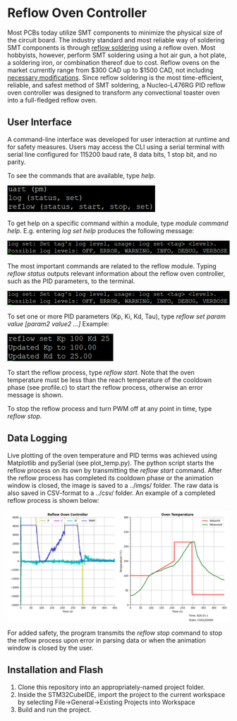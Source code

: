 # Reflow Oven Controller
Most PCBs today utilize SMT components to minimize the physical size of the circuit board. The industry standard and most reliable way of soldering SMT components is through [reflow soldering](https://en.wikipedia.org/wiki/Reflow_soldering) using a reflow oven. Most hobbyists, however, perform SMT soldering using a hot air gun, a hot plate, a soldering iron, or combination thereof due to cost. Reflow ovens on the market currently range from $300 CAD up to $1500 CAD, not including [necessary modifications](https://hackaday.io/project/175048-t-962a-reflow-oven-modifications). Since reflow soldering is the most time-efficient, reliable, and safest method of SMT soldering, a Nucleo-L476RG PID reflow oven controller was designed to transform any convectional toaster oven into a full-fledged reflow oven. 

## User Interface
A command-line interface was developed for user interaction at runtime and for safety measures. Users may access the CLI using a serial terminal with serial line configured for 115200 baud rate, 8 data bits, 1 stop bit, and no parity.

To see the commands that are available, type *help*.

![Help Command](https://github.com/timbitss/reflow-oven-controller/blob/main/imgs/help_command.PNG "Help Command")

To get help on a specific command within a module, type *module command help*. E.g. entering *log set help* produces the following message:

![Module Help Command](https://github.com/timbitss/reflow-oven-controller/blob/main/imgs/module_cmd_help.PNG "Module Help Command")

The most important commands are related to the reflow module. Typing *reflow status* outputs relevant information about the reflow oven controller, such as the PID parameters, to the terminal.

![Reflow Status](https://github.com/timbitss/reflow-oven-controller/blob/main/imgs/module_cmd_help.PNG "Reflow Status")

To set one or more PID parameters (Kp, Ki, Kd, Tau), type *reflow set param value [param2 value2 ...]* Example:

![Reflow Set](https://github.com/timbitss/reflow-oven-controller/blob/main/imgs/reflow_set.PNG "Reflow Set")

To start the reflow process, type *reflow start*. Note that the oven temperature must be less than the reach temperature of the cooldown phase (see profile.c) to start the reflow process, otherwise an error message is shown.

To stop the reflow process and turn PWM off at any point in time, type *reflow stop*.

## Data Logging
Live plotting of the oven temperature and PID terms was achieved using Matplotlib and pySerial (see plot_temp.py). The python script starts the reflow process on its own by transmitting the *reflow start* command. After the reflow process has completed its cooldown phase or the animation window is closed, the image is saved to a ../imgs/ folder. The raw data is also saved in CSV-format to a ../csv/ folder. An example of a completed reflow process is shown below: 

![Temperature Plot](https://github.com/timbitss/reflow-oven-controller/blob/main/imgs/temp_plot.PNG "Temperature Plot")

For added safety, the program transmits the *reflow stop* command to stop the reflow process upon error in parsing data or when the animation window is closed by the user. 


## Installation and Flash 
1. Clone this repository into an appropriately-named project folder.
2. Inside the STM32CubeIDE, import the project to the current workspace by selecting File->General->Existing Projects into Workspace
3. Build and run the project. 
